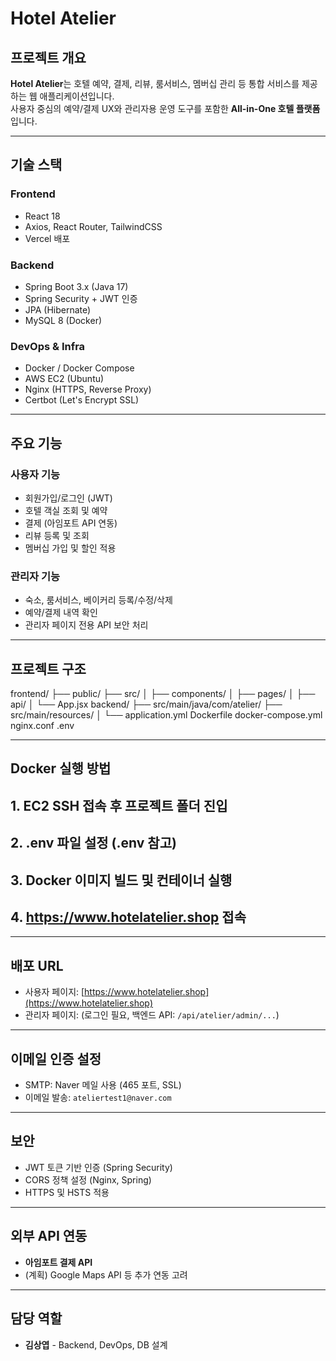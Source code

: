 # Hotel Atelier

## 프로젝트 개요
**Hotel Atelier**는 호텔 예약, 결제, 리뷰, 룸서비스, 멤버십 관리 등 통합 서비스를 제공하는 웹 애플리케이션입니다.  
사용자 중심의 예약/결제 UX와 관리자용 운영 도구를 포함한 **All-in-One 호텔 플랫폼**입니다.

---

## 기술 스택

### Frontend
- React 18
- Axios, React Router, TailwindCSS
- Vercel 배포

### Backend
- Spring Boot 3.x (Java 17)
- Spring Security + JWT 인증
- JPA (Hibernate)
- MySQL 8 (Docker)

### DevOps & Infra
- Docker / Docker Compose
- AWS EC2 (Ubuntu)
- Nginx (HTTPS, Reverse Proxy)
- Certbot (Let's Encrypt SSL)

---

## 주요 기능

### 사용자 기능
- 회원가입/로그인 (JWT)
- 호텔 객실 조회 및 예약
- 결제 (아임포트 API 연동)
- 리뷰 등록 및 조회
- 멤버십 가입 및 할인 적용

### 관리자 기능
- 숙소, 룸서비스, 베이커리 등록/수정/삭제
- 예약/결제 내역 확인
- 관리자 페이지 전용 API 보안 처리

---

## 프로젝트 구조
frontend/
├── public/
├── src/
│ ├── components/
│ ├── pages/
│ ├── api/
│ └── App.jsx
backend/
├── src/main/java/com/atelier/
├── src/main/resources/
│ └── application.yml
Dockerfile
docker-compose.yml
nginx.conf
.env


---

## Docker 실행 방법

## 1. EC2 SSH 접속 후 프로젝트 폴더 진입
## 2. .env 파일 설정 (.env 참고)
## 3. Docker 이미지 빌드 및 컨테이너 실행
## 4. https://www.hotelatelier.shop 접속

---

## 배포 URL
- 사용자 페이지: [https://www.hotelatelier.shop](https://www.hotelatelier.shop)
- 관리자 페이지: (로그인 필요, 백엔드 API: `/api/atelier/admin/...`)

---

## 이메일 인증 설정
- SMTP: Naver 메일 사용 (465 포트, SSL)
- 이메일 발송: `ateliertest1@naver.com`

---

## 보안
- JWT 토큰 기반 인증 (Spring Security)
- CORS 정책 설정 (Nginx, Spring)
- HTTPS 및 HSTS 적용

---

## 외부 API 연동
- **아임포트 결제 API**
- (계획) Google Maps API 등 추가 연동 고려

---

## 담당 역할
- **김상엽** - Backend, DevOps, DB 설계
